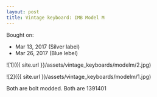 ```yaml
---
layout: post
title: Vintage keyboard: IMB Model M
---
```


Bought on: 

- Mar 13, 2017 (Silver label)
- Mar 26, 2017 (Blue lebel)


![1]({{ site.url }}/assets/vintage_keyboards/modelm/2.jpg)

![2]({{ site.url }}/assets/vintage_keyboards/modelm/1.jpg)

Both are bolt modded. Both are 1391401